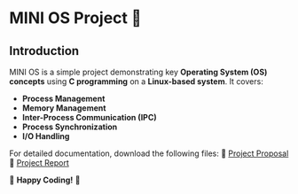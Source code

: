 # MINI OS Project 🚀

## Introduction
MINI OS is a simple project demonstrating key **Operating System (OS) concepts** using **C programming** on a **Linux-based system**. It covers:
- **Process Management**
- **Memory Management**
- **Inter-Process Communication (IPC)**
- **Process Synchronization**
- **I/O Handling**

For detailed documentation, download the following files:
📜 [Project Proposal](your-link-here)  
📜 [Project Report](your-link-here)  

🚀 **Happy Coding!** 🎯

